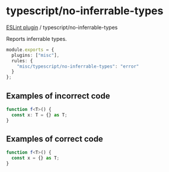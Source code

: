 # typescript/no-inferrable-types

[ESLint plugin](https://ilyub.github.io/eslint-plugin-misc/) / typescript/no-inferrable-types

Reports inferrable types.

```ts
module.exports = {
  plugins: ["misc"],
  rules: {
    "misc/typescript/no-inferrable-types": "error"
  }
};
```

## Examples of incorrect code

```ts
function f<T>() {
  const x: T = {} as T;
}
```

## Examples of correct code

```ts
function f<T>() {
  const x = {} as T;
}
```